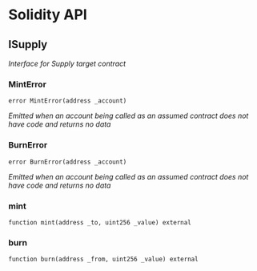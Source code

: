 # Solidity API

## ISupply

_Interface for Supply target contract_

### MintError

```solidity
error MintError(address _account)
```

_Emitted when an account being called as an assumed contract does not have code and returns no data_

### BurnError

```solidity
error BurnError(address _account)
```

_Emitted when an account being called as an assumed contract does not have code and returns no data_

### mint

```solidity
function mint(address _to, uint256 _value) external
```

### burn

```solidity
function burn(address _from, uint256 _value) external
```

